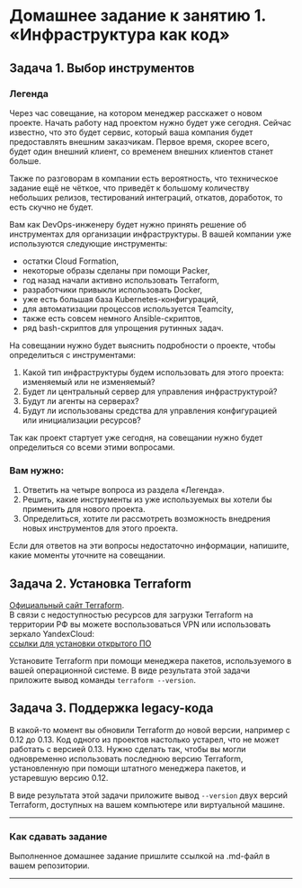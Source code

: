 # Домашнее задание к занятию 1. «Инфраструктура как код»## Задача 1. Выбор инструментов ### Легенда Через час совещание, на котором менеджер расскажет о новом проекте. Начать работу над проектом нужно будет уже сегодня. Сейчас известно, что это будет сервис, который ваша компания будет предоставлять внешним заказчикам.Первое время, скорее всего, будет один внешний клиент, со временем внешних клиентов станет больше.Также по разговорам в компании есть вероятность, что техническое задание ещё не чёткое, что приведёт к большомуколичеству небольших релизов, тестирований интеграций, откатов, доработок, то есть скучно не будет.     Вам как DevOps-инженеру будет нужно принять решение об инструментах для организации инфраструктуры.В вашей компании уже используются следующие инструменты: - остатки Сloud Formation, - некоторые образы сделаны при помощи Packer,- год назад начали активно использовать Terraform, - разработчики привыкли использовать Docker, - уже есть большая база Kubernetes-конфигураций, - для автоматизации процессов используется Teamcity, - также есть совсем немного Ansible-скриптов, - ряд bash-скриптов для упрощения рутинных задач.  На совещании нужно будет выяснить подробности о проекте, чтобы определиться с инструментами:1. Какой тип инфраструктуры будем использовать для этого проекта: изменяемый или не изменяемый?1. Будет ли центральный сервер для управления инфраструктурой?1. Будут ли агенты на серверах?1. Будут ли использованы средства для управления конфигурацией или инициализации ресурсов?  Так как проект стартует уже сегодня, на совещании нужно будет определиться со всеми этими вопросами.### Вам нужно:1. Ответить на четыре вопроса из раздела «Легенда».1. Решить, какие инструменты из уже используемых вы хотели бы применить для нового проекта.1. Определиться, хотите ли рассмотреть возможность внедрения новых инструментов для этого проекта.Если для ответов на эти вопросы недостаточно информации, напишите, какие моменты уточните на совещании.## Задача 2. Установка Terraform[Официальный сайт Terraform](https://www.terraform.io/).   В связи с недоступностью ресурсов для загрузки Terraform на территории РФ вы можете воспользоваться VPN или использовать зеркало YandexCloud:      [ссылки для установки открытого ПО](https://github.com/netology-code/devops-materials/blob/master/README.md)Установите Terraform при помощи менеджера пакетов, используемого в вашей операционной системе.В виде результата этой задачи приложите вывод команды `terraform --version`.## Задача 3. Поддержка legacy-кодаВ какой-то момент вы обновили Terraform до новой версии, например с 0.12 до 0.13. Код одного из проектов настолько устарел, что не может работать с версией 0.13. Нужно сделать так, чтобы вы могли одновременно использовать последнюю версию Terraform, установленную при помощиштатного менеджера пакетов, и устаревшую версию 0.12. В виде результата этой задачи приложите вывод `--version` двух версий Terraform, доступных на вашем компьютере или виртуальной машине.---### Как cдавать заданиеВыполненное домашнее задание пришлите ссылкой на .md-файл в вашем репозитории.---